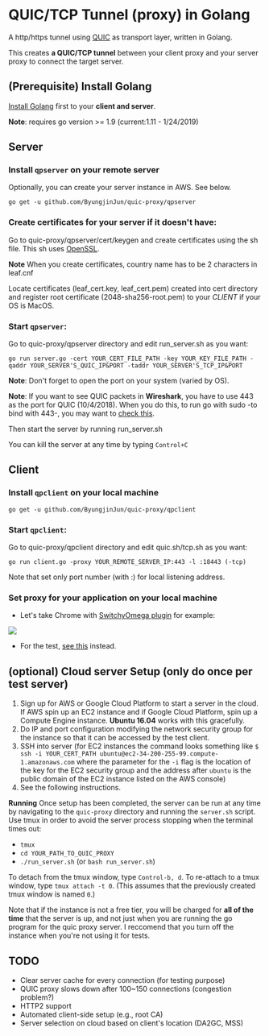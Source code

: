 # QUIC/TCP Tunnel (proxy) in Golang

A http/https tunnel using [QUIC](https://www.chromium.org/quic) as transport layer, written in Golang.

This creates **a QUIC/TCP tunnel** between your client proxy and your server proxy to connect the target server. 

## (Prerequisite) Install Golang

[Install Golang](https://golang.org/dl/) first to your **client and server**.

**Note**: requires go version >= 1.9 (current:1.11 - 1/24/2019)

## Server

### Install `qpserver` on your remote server

Optionally, you can create your server instance in AWS. See below.

`go get -u github.com/ByungjinJun/quic-proxy/qpserver`

### Create certificates for your server if it doesn't have:

Go to quic-proxy/qpserver/cert/keygen and create certificates using the sh file. This sh uses [OpenSSL](https://www.openssl.org).

**Note** When you create certificates, country name has to be 2 characters in leaf.cnf

Locate certificates (leaf_cert.key, leaf_cert.pem) created into cert directory and register root certificate (2048-sha256-root.pem) to your *CLIENT* if your OS is MacOS.

### Start `qpserver`:

Go to quic-proxy/qpserver directory and edit run_server.sh as you want:

`go run server.go -cert YOUR_CERT_FILE_PATH -key YOUR_KEY_FILE_PATH -qaddr YOUR_SERVER'S_QUIC_IP&PORT -taddr YOUR_SERVER'S_TCP_IP&PORT`

**Note**: Don't forget to open the port on your system (varied by OS).

**Note**: If you want to see QUIC packets in **Wireshark**, you have to use 443 as the port for QUIC (10/4/2018). When you do this, to run go with sudo -to bind with 443-, you may want to [check this](https://github.com/hypriot/golang-armbuilds/issues/6#issuecomment-244233589).

Then start the server by running run_server.sh

You can kill the server at any time by typing `Control+C` 

## Client

### Install `qpclient` on your local machine

`go get -u github.com/ByungjinJun/quic-proxy/qpclient`

### Start `qpclient`:

Go to quic-proxy/qpclient directory and edit quic.sh/tcp.sh as you want:

`go run client.go -proxy YOUR_REMOTE_SERVER_IP:443 -l :18443 (-tcp)`

Note that set only port number (with :) for local listening address.

### Set proxy for your application on your local machine

- Let's take Chrome with [SwitchyOmega plugin](https://chrome.google.com/webstore/detail/proxy-switchyomega/padekgcemlokbadohgkifijomclgjgif?hl=en) for example:

![](https://ws1.sinaimg.cn/large/44cd29dagy1fpn5c4jng6j21eq0fw40j.jpg)

- For the test, [see this](https://github.com/ByungjinJun/quic-proxy/tree/master/tester) instead.


## (optional) Cloud server Setup (only do once per test server)
1. Sign up for AWS or Google Cloud Platform to start a server in the cloud. If AWS spin up an EC2 instance and if Google Cloud Platform, spin up a Compute Engine instance. **Ubuntu 16.04** works with this gracefully.
2. Do IP and port configuration modifying the network security group for the instance so that it can be accessed by the test client. 
3. SSH into server (for EC2 instances the command looks something like `$ ssh -i YOUR_CERT_PATH ubuntu@ec2-34-200-255-99.compute-1.amazonaws.com` where the parameter for the `-i` flag is the location of the key for the EC2 security group and the address after `ubuntu` is the public domain of the EC2 instance listed on the AWS console)
4. See the following instructions.

**Running**
Once setup has been completed, the server can be run at any time by navigating to the `quic-proxy` directory and running the `server.sh` script. Use tmux in order to avoid the server process stopping when the terminal times out:

- `tmux`
-  `cd YOUR_PATH_TO_QUIC_PROXY`
-  `./run_server.sh` (or `bash run_server.sh`)

To detach from the tmux window, type `Control-b, d`. To re-attach to a tmux window, type `tmux attach -t 0`. (This assumes that the previously created tmux window is named `0`.)

Note that if the instance is not a free tier, you will be charged for **all of the time** that the server is up, and not just when you are running the go program for the quic proxy server. I reccomend that you turn off the instance when you're not using it for tests.


## TODO

* Clear server cache for every connection (for testing purpose)
* QUIC proxy slows down after 100~150 connections (congestion problem?) 
* HTTP2 support
* Automated client-side setup (e.g., root CA)
* Server selection on cloud based on client's location (DA2GC, MSS)
